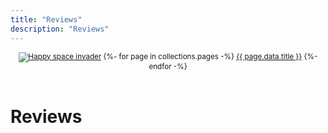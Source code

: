 ```yaml
---
title: "Reviews"
description: "Reviews"
---
```


<header>
    <small>  
        <a href="/index.html"><img src="/img/retro-delights-logo.svg" alt="Happy space invader"></a>
        {%- for page in collections.pages -%} <a href="{{ page.url }}">{{ page.data.title }}</a>
        {%- endfor -%}
    </small>
</header>

<h1>Reviews</h1>

<div class="" data-layout="">


</div>




